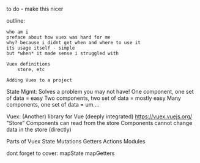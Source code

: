 
to do - make this nicer

outline:

	who am i
	preface about how vuex was hard for me
	why? because i didnt get when and where to use it
	its usage itself - simple
	but *when* it made sense i struggled with

	Vuex definitions
		store, etc

	Adding Vuex to a project





State Mgmt:
	Solves a problem you may not have!
	One component, one set of data = easy
	Two components, two set of data = mostly easy
	Many components, one set of data = um....

Vuex:
	(Another) library for Vue (deeply integrated)
	https://vuex.vuejs.org/
	"Store"
	Components can read from the store
	Components cannot change data in the store (directly)

Parts of Vuex
	State
	Mutations
	Getters
	Actions
	Modules

dont forget to cover:
	mapState
	mapGetters
